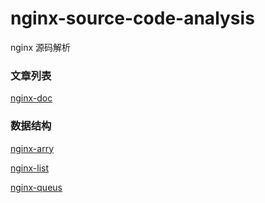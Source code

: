 # nginx-source-code-analysis
nginx 源码解析

### 文章列表

[nginx-doc](http://www.luwenpeng.cn/categories/nginx/)

### 数据结构

[nginx-arry](http://www.luwenpeng.cn/2018/11/12/nginx-arry/)

[nginx-list](http://www.luwenpeng.cn/2018/11/06/nginx-list/)

[nginx-queus](http://www.luwenpeng.cn/2018/11/12/nginx-queue/)
